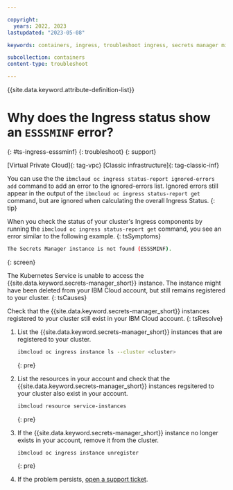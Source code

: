 ```yaml
---

copyright:
  years: 2022, 2023
lastupdated: "2023-05-08"

keywords: containers, ingress, troubleshoot ingress, secrets manager missing, esssminf

subcollection: containers
content-type: troubleshoot

---
```


{{site.data.keyword.attribute-definition-list}}



# Why does the Ingress status show an `ESSSMINF` error?
{: #ts-ingress-esssminf}
{: troubleshoot}
{: support}

[Virtual Private Cloud]{: tag-vpc} [Classic infrastructure]{: tag-classic-inf}

You can use the the `ibmcloud oc ingress status-report ignored-errors add` command to add an error to the ignored-errors list. Ignored errors still appear in the output of the `ibmcloud oc ingress status-report get` command, but are ignored when calculating the overall Ingress Status.
{: tip}

When you check the status of your cluster's Ingress components by running the `ibmcloud oc ingress status-report get` command, you see an error similar to the following example.
{: tsSymptoms}

```sh
The Secrets Manager instance is not found (ESSSMINF).
```
{: screen}

The Kubernetes Service is unable to access the {{site.data.keyword.secrets-manager_short}} instance. The instance might have been deleted from your IBM Cloud account, but still remains registered to your cluster.
{: tsCauses}

Check that the {{site.data.keyword.secrets-manager_short}} instances registered to your cluster still exist in your IBM Cloud account. 
{: tsResolve}

1. List the {{site.data.keyword.secrets-manager_short}} instances that are registered to your cluster.
    ```sh
    ibmcloud oc ingress instance ls --cluster <cluster>
    ```
    {: pre}

2. List the resources in your account and check that the {{site.data.keyword.secrets-manager_short}} instances regsitered to your cluster also exist in your account. 
    ```sh
    ibmcloud resource service-instances
    ```
    {: pre}

3. If the {{site.data.keyword.secrets-manager_short}} instance no longer exists in your account, remove it from the cluster.
    ```sh
    ibmcloud oc ingress instance unregister
    ```
    {: pre}

4. If the problem persists, [open a support ticket](/docs/openshift?topic=openshift-get-help#help-support).



